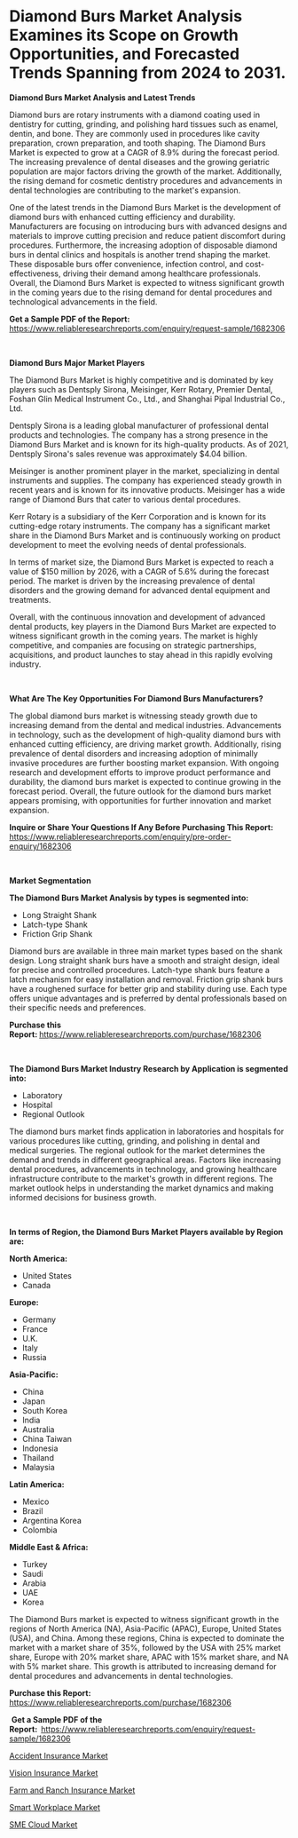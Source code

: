 <p><h1>Diamond Burs Market Analysis Examines its Scope on Growth Opportunities, and Forecasted Trends Spanning from 2024 to 2031.</h1></p><p><strong>Diamond Burs Market Analysis and Latest Trends</strong></p>
<p><p>Diamond burs are rotary instruments with a diamond coating used in dentistry for cutting, grinding, and polishing hard tissues such as enamel, dentin, and bone. They are commonly used in procedures like cavity preparation, crown preparation, and tooth shaping. The Diamond Burs Market is expected to grow at a CAGR of 8.9% during the forecast period. The increasing prevalence of dental diseases and the growing geriatric population are major factors driving the growth of the market. Additionally, the rising demand for cosmetic dentistry procedures and advancements in dental technologies are contributing to the market's expansion.</p><p>One of the latest trends in the Diamond Burs Market is the development of diamond burs with enhanced cutting efficiency and durability. Manufacturers are focusing on introducing burs with advanced designs and materials to improve cutting precision and reduce patient discomfort during procedures. Furthermore, the increasing adoption of disposable diamond burs in dental clinics and hospitals is another trend shaping the market. These disposable burs offer convenience, infection control, and cost-effectiveness, driving their demand among healthcare professionals. Overall, the Diamond Burs Market is expected to witness significant growth in the coming years due to the rising demand for dental procedures and technological advancements in the field.</p></p>
<p><strong>Get a Sample PDF of the Report:&nbsp;</strong> <a href="https://www.reliableresearchreports.com/enquiry/request-sample/1682306">https://www.reliableresearchreports.com/enquiry/request-sample/1682306</a></p>
<p>&nbsp;</p>
<p><strong>Diamond Burs Major Market Players</strong></p>
<p><p>The Diamond Burs Market is highly competitive and is dominated by key players such as Dentsply Sirona, Meisinger, Kerr Rotary, Premier Dental, Foshan Glin Medical Instrument Co., Ltd., and Shanghai Pipal Industrial Co., Ltd.</p><p>Dentsply Sirona is a leading global manufacturer of professional dental products and technologies. The company has a strong presence in the Diamond Burs Market and is known for its high-quality products. As of 2021, Dentsply Sirona's sales revenue was approximately $4.04 billion.</p><p>Meisinger is another prominent player in the market, specializing in dental instruments and supplies. The company has experienced steady growth in recent years and is known for its innovative products. Meisinger has a wide range of Diamond Burs that cater to various dental procedures.</p><p>Kerr Rotary is a subsidiary of the Kerr Corporation and is known for its cutting-edge rotary instruments. The company has a significant market share in the Diamond Burs Market and is continuously working on product development to meet the evolving needs of dental professionals.</p><p>In terms of market size, the Diamond Burs Market is expected to reach a value of $150 million by 2026, with a CAGR of 5.6% during the forecast period. The market is driven by the increasing prevalence of dental disorders and the growing demand for advanced dental equipment and treatments.</p><p>Overall, with the continuous innovation and development of advanced dental products, key players in the Diamond Burs Market are expected to witness significant growth in the coming years. The market is highly competitive, and companies are focusing on strategic partnerships, acquisitions, and product launches to stay ahead in this rapidly evolving industry.</p></p>
<p>&nbsp;</p>
<p><strong>What Are The Key Opportunities For Diamond Burs Manufacturers?</strong></p>
<p><p>The global diamond burs market is witnessing steady growth due to increasing demand from the dental and medical industries. Advancements in technology, such as the development of high-quality diamond burs with enhanced cutting efficiency, are driving market growth. Additionally, rising prevalence of dental disorders and increasing adoption of minimally invasive procedures are further boosting market expansion. With ongoing research and development efforts to improve product performance and durability, the diamond burs market is expected to continue growing in the forecast period. Overall, the future outlook for the diamond burs market appears promising, with opportunities for further innovation and market expansion.</p></p>
<p><strong>Inquire or Share Your Questions If Any Before Purchasing This Report:</strong> <a href="https://www.reliableresearchreports.com/enquiry/pre-order-enquiry/1682306">https://www.reliableresearchreports.com/enquiry/pre-order-enquiry/1682306</a></p>
<p>&nbsp;</p>
<p><strong>Market Segmentation</strong></p>
<p><strong>The Diamond Burs Market Analysis by types is segmented into:</strong></p>
<p><ul><li>Long Straight Shank</li><li>Latch-type Shank</li><li>Friction Grip Shank</li></ul></p>
<p><p>Diamond burs are available in three main market types based on the shank design. Long straight shank burs have a smooth and straight design, ideal for precise and controlled procedures. Latch-type shank burs feature a latch mechanism for easy installation and removal. Friction grip shank burs have a roughened surface for better grip and stability during use. Each type offers unique advantages and is preferred by dental professionals based on their specific needs and preferences.</p></p>
<p><strong>Purchase this Report:&nbsp;</strong><a href="https://www.reliableresearchreports.com/purchase/1682306">https://www.reliableresearchreports.com/purchase/1682306</a></p>
<p>&nbsp;</p>
<p><strong>The Diamond Burs Market Industry Research by Application is segmented into:</strong></p>
<p><ul><li>Laboratory</li><li>Hospital</li><li>Regional Outlook</li></ul></p>
<p><p>The diamond burs market finds application in laboratories and hospitals for various procedures like cutting, grinding, and polishing in dental and medical surgeries. The regional outlook for the market determines the demand and trends in different geographical areas. Factors like increasing dental procedures, advancements in technology, and growing healthcare infrastructure contribute to the market's growth in different regions. The market outlook helps in understanding the market dynamics and making informed decisions for business growth.</p></p>
<p>&nbsp;</p>
<p><strong>In terms of Region, the Diamond Burs Market Players available by Region are:</strong></p>
<p>
    <p> <strong> North America: </strong>
        <ul>
            <li>United States</li>
            <li>Canada</li>
        </ul>
        </p> 
    <p> <strong> Europe: </strong>
        <ul>
            <li>Germany</li>
            <li>France</li>
            <li>U.K.</li>
            <li>Italy</li>
            <li>Russia</li>
        </ul>
        </p> 
    <p> <strong> Asia-Pacific: </strong>
        <ul>
            <li>China</li>
            <li>Japan</li>
            <li>South Korea</li>
            <li>India</li>
            <li>Australia</li>
            <li>China Taiwan</li>
            <li>Indonesia</li>
            <li>Thailand</li>
            <li>Malaysia</li>
        </ul>
        </p> 
    <p> <strong> Latin America: </strong>
        <ul>
            <li>Mexico</li>
            <li>Brazil</li>
            <li>Argentina Korea</li>
            <li>Colombia</li>
        </ul>
        </p> 
    <p> <strong> Middle East & Africa: </strong>
        <ul>
            <li>Turkey</li>
            <li>Saudi</li>
            <li>Arabia</li>
            <li>UAE</li>
            <li>Korea</li>
        </ul>
    </p>
    </p>
<p><p>The Diamond Burs market is expected to witness significant growth in the regions of North America (NA), Asia-Pacific (APAC), Europe, United States (USA), and China. Among these regions, China is expected to dominate the market with a market share of 35%, followed by the USA with 25% market share, Europe with 20% market share, APAC with 15% market share, and NA with 5% market share. This growth is attributed to increasing demand for dental procedures and advancements in dental technologies.</p></p>
<p><strong>Purchase this Report: </strong><a href="https://www.reliableresearchreports.com/purchase/1682306">https://www.reliableresearchreports.com/purchase/1682306</a></p>
<p>&nbsp;<strong>Get a Sample PDF of the Report:&nbsp;&nbsp;</strong><a href="https://www.reliableresearchreports.com/enquiry/request-sample/1682306">https://www.reliableresearchreports.com/enquiry/request-sample/1682306</a></p>
<p><strong></strong></p>
<p><p><a href="https://medium.com/@jakeferguson44521/accident-insurance-nbsp-market-focuses-on-market-share-size-and-projected-forecast-till-2031-d5d3015251b2">Accident Insurance Market</a></p><p><a href="https://medium.com/@jakeferguson44521/vision-insurance-market-furnishes-information-on-market-share-market-trends-and-market-growth-5511b30dd972">Vision Insurance Market</a></p><p><a href="https://medium.com/@jakeferguson44521/farm-and-ranch-insurance-market-comprehensive-assessment-by-type-application-and-geography-b0ade66e9efa">Farm and Ranch Insurance Market</a></p><p><a href="https://medium.com/p/1684b4fcfc1c/edit">Smart Workplace Market</a></p><p><a href="https://medium.com/p/bd43476028fd/edit">SME Cloud Market</a></p></p>